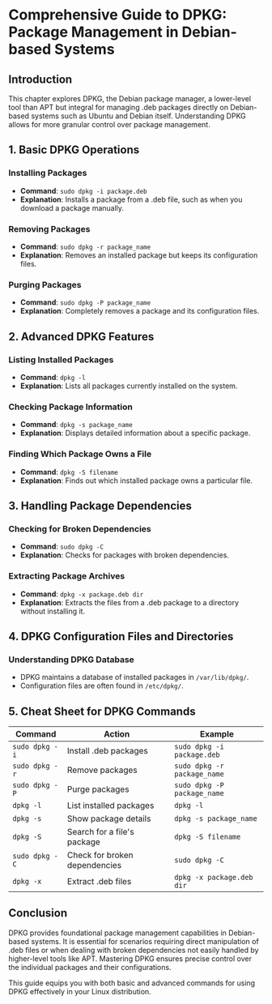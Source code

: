 
# Comprehensive Guide to DPKG: Package Management in Debian-based Systems

## Introduction
This chapter explores DPKG, the Debian package manager, a lower-level tool than APT but integral for managing .deb packages directly on Debian-based systems such as Ubuntu and Debian itself. Understanding DPKG allows for more granular control over package management.

## 1. Basic DPKG Operations
### Installing Packages
- **Command**: `sudo dpkg -i package.deb`
- **Explanation**: Installs a package from a .deb file, such as when you download a package manually.

### Removing Packages
- **Command**: `sudo dpkg -r package_name`
- **Explanation**: Removes an installed package but keeps its configuration files.

### Purging Packages
- **Command**: `sudo dpkg -P package_name`
- **Explanation**: Completely removes a package and its configuration files.

## 2. Advanced DPKG Features
### Listing Installed Packages
- **Command**: `dpkg -l`
- **Explanation**: Lists all packages currently installed on the system.

### Checking Package Information
- **Command**: `dpkg -s package_name`
- **Explanation**: Displays detailed information about a specific package.

### Finding Which Package Owns a File
- **Command**: `dpkg -S filename`
- **Explanation**: Finds out which installed package owns a particular file.

## 3. Handling Package Dependencies
### Checking for Broken Dependencies
- **Command**: `sudo dpkg -C`
- **Explanation**: Checks for packages with broken dependencies.

### Extracting Package Archives
- **Command**: `dpkg -x package.deb dir`
- **Explanation**: Extracts the files from a .deb package to a directory without installing it.

## 4. DPKG Configuration Files and Directories
### Understanding DPKG Database
- DPKG maintains a database of installed packages in `/var/lib/dpkg/`.
- Configuration files are often found in `/etc/dpkg/`.

## 5. Cheat Sheet for DPKG Commands
| Command | Action | Example |
|---------|--------|---------|
| `sudo dpkg -i` | Install .deb packages | `sudo dpkg -i package.deb` |
| `sudo dpkg -r` | Remove packages | `sudo dpkg -r package_name` |
| `sudo dpkg -P` | Purge packages | `sudo dpkg -P package_name` |
| `dpkg -l` | List installed packages | `dpkg -l` |
| `dpkg -s` | Show package details | `dpkg -s package_name` |
| `dpkg -S` | Search for a file's package | `dpkg -S filename` |
| `sudo dpkg -C` | Check for broken dependencies | `sudo dpkg -C` |
| `dpkg -x` | Extract .deb files | `dpkg -x package.deb dir` |

## Conclusion
DPKG provides foundational package management capabilities in Debian-based systems. It is essential for scenarios requiring direct manipulation of .deb files or when dealing with broken dependencies not easily handled by higher-level tools like APT. Mastering DPKG ensures precise control over the individual packages and their configurations.

This guide equips you with both basic and advanced commands for using DPKG effectively in your Linux distribution.
